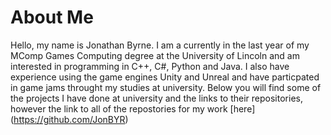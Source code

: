 # About Me
Hello, my name is Jonathan Byrne. I am a currently in the last year of my MComp Games Computing degree at the University of Lincoln and am interested in programming in C++, C#, Python and Java. I also have 
experience using the game engines Unity and Unreal and have particpated in game jams throught my studies at university. Below you will find some of the projects I have done at university and the links to their
repositories, however the link to all of the repostories for my work [here] (https://github.com/JonBYR)
